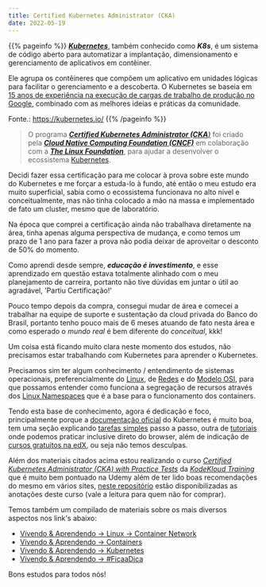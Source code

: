 ```yaml
---
title: Certified Kubernetes Administrator (CKA)
date: 2022-05-19
---
```


{{% pageinfo %}}
[***Kubernetes***](https://kubernetes.io/docs/concepts/overview/what-is-kubernetes/), também conhecido como ***K8s***, é um sistema de código aberto para automatizar a implantação, dimensionamento e gerenciamento de aplicativos em contêiner.

Ele agrupa os contêineres que compõem um aplicativo em unidades lógicas para facilitar o gerenciamento e a descoberta. O Kubernetes se baseia em [15 anos de experiência na execução de cargas de trabalho de produção no Google](https://queue.acm.org/detail.cfm?id=2898444), combinado com as melhores ideias e práticas da comunidade.

Fonte.: <https://kubernetes.io/>
{{% /pageinfo %}}

> O programa [***Certified Kubernetes Administrator (CKA**)*](https://www.cncf.io/certification/cka/) foi criado pela [***Cloud Native Computing Foundation (CNCF)***](https://www.cncf.io/) em colaboração com a [***The Linux Foundation***](https://training.linuxfoundation.org/certification/certified-kubernetes-administrator-cka/), para ajudar a desenvolver o ecossistema [Kubernetes](https://kubernetes.io/).

Decidi fazer essa certificação para me colocar à prova sobre este mundo do Kubernetes e me forçar a estuda-lo à fundo, até então o meu estudo era muito superficial, sabia como o ecossistema funcionava no alto nível e conceitualmente, mas não tinha colocado a mão na massa e implementado de fato um cluster, mesmo que de laboratório.

Na época que comprei a certificação ainda não trabalhava diretamente na área, tinha apenas alguma perspectiva de mudança, e como temos um prazo de 1 ano para fazer a prova não podia deixar de aproveitar o desconto de 50% do momento.

Como aprendi desde sempre, ***educação é investimento***, e esse aprendizado em questão estava totalmente alinhado com o meu planejamento de carreira, portanto não tive dúvidas em juntar o útil ao agradável, 'Partiu Certificação!'

Pouco tempo depois da compra, consegui mudar de área e comecei a trabalhar na equipe de suporte e sustentação da cloud privada do Banco do Brasil, portanto tenho pouco mais de 6 meses atuando de fato nesta área e como esperado o *mundo real* é bem diferente do *conceitual*, kkk!

Um coisa está ficando muito clara neste momento dos estudos, não precisamos estar trabalhando com Kubernetes para aprender o Kubernetes.

Precisamos sim ter algum conhecimento / entendimento de sistemas operacionais, preferencialmente do [Linux](https://en.wikipedia.org/wiki/Linux), de [Redes](https://en.wikipedia.org/wiki/Computer_network) e do [Modelo OSI](https://en.wikipedia.org/wiki/OSI_model), para que possamos entender como funciona a segregação de recursos através dos [Linux Namespaces](https://en.wikipedia.org/wiki/Linux_namespaces) que é a base para o funcionamento dos containers.

Tendo esta base de conhecimento, agora é dedicação e foco, principalmente porque a [documentação oficial](https://kubernetes.io/docs/home/) do Kubernetes é muito boa, tem uma seção explicando [tarefas simples](https://kubernetes.io/docs/tasks/) passo a passo, outra de [tutoriais](https://kubernetes.io/docs/tutorials/) onde podemos praticar inclusive direto do browser, além de indicação de [cursos gratuitos na edX](https://kubernetes.io/training/), ou seja não temos desculpas.

Além dos materiais citados acima estou realizando o curso [*Certified Kubernetes Administrator (CKA) with Practice Tests*](https://www.udemy.com/course/certified-kubernetes-administrator-with-practice-tests/learn/lecture/31984310#overview) da [*KodeKloud Training*](https://www.udemy.com/user/kodekloud/) que é muito bem pontuado na Udemy além de ter lido boas recomendações do mesmo em vários sites, [neste repositório](https://github.com/kodekloudhub/certified-kubernetes-administrator-course) estão disponibilizadas as anotações deste curso (vale a leitura para quem não for comprar).

Temos também um compilado de materiais sobre os mais diversos aspectos nos link's abaixo:

- [Vivendo & Aprendendo -> Linux -> Container Network](../../../blog/linux/container-networking/)
- [Vivendo & Aprendendo -> Containers](../../../blog/container/)
- [Vivendo & Aprendendo -> Kubernetes](../../../blog/kubernetes/)
- [Vivendo & Aprendendo -> #FicaaDica](../../../blog/ficaadica/)

Bons estudos para todos nós!
